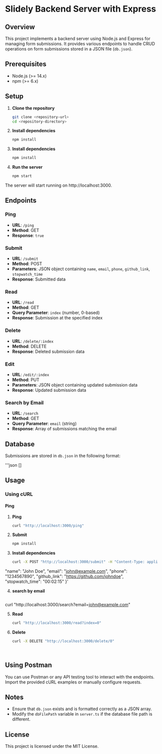 # Slidely Backend Server with Express

## Overview

This project implements a backend server using Node.js and Express for managing form submissions. It provides various endpoints to handle CRUD operations on form submissions stored in a JSON file (`db.json`).

## Prerequisites

- Node.js (>= 14.x)
- npm (>= 6.x)

## Setup

1. **Clone the repository**

   ```bash
   git clone <repository-url>
   cd <repository-directory>
2. **Install dependencies**

   ```bash
   npm install
3. **Install dependencies**

   ```bash
   npm install
4. **Run the server**

   ```bash
   npm start
The server will start running on http://localhost:3000.

## Endpoints

### Ping

- **URL**: `/ping`
- **Method**: GET
- **Response**: `true`

### Submit

- **URL**: `/submit`
- **Method**: POST
- **Parameters**: JSON object containing `name`, `email`, `phone`, `github_link`, `stopwatch_time`
- **Response**: Submitted data

### Read

- **URL**: `/read`
- **Method**: GET
- **Query Parameter**: `index` (number, 0-based)
- **Response**: Submission at the specified index

### Delete

- **URL**: `/delete/:index`
- **Method**: DELETE
- **Response**: Deleted submission data

### Edit

- **URL**: `/edit/:index`
- **Method**: PUT
- **Parameters**: JSON object containing updated submission data
- **Response**: Updated submission data

### Search by Email

- **URL**: `/search`
- **Method**: GET
- **Query Parameter**: `email` (string)
- **Response**: Array of submissions matching the email

## Database

Submissions are stored in `db.json` in the following format:

'''json
   []

## Usage

### Using cURL

#### Ping

1. **Ping**

   ```bash
   curl "http://localhost:3000/ping"

2. **Submit**

   ```bash
   npm install
3. **Install dependencies**

   ```bash
   curl -X POST "http://localhost:3000/submit" -H "Content-Type: application/json" -d '{
  "name": "John Doe",
  "email": "john@example.com",
  "phone": "1234567890",
  "github_link": "https://github.com/johndoe",
  "stopwatch_time": "00:02:15"
   }'

4. **search by email**
   ```bash
  curl "http://localhost:3000/search?email=john@example.com"
   
5. **Read**
   ```bash
   curl "http://localhost:3000/read?index=0"
   
6. **Delete**

   ```bash
   curl -X DELETE "http://localhost:3000/delete/0"
   
 

## Using Postman

You can use Postman or any API testing tool to interact with the endpoints. Import the provided cURL examples or manually configure requests.

## Notes

- Ensure that `db.json` exists and is formatted correctly as a JSON array.
- Modify the `dbFilePath` variable in `server.ts` if the database file path is different.

## License

This project is licensed under the MIT License.

